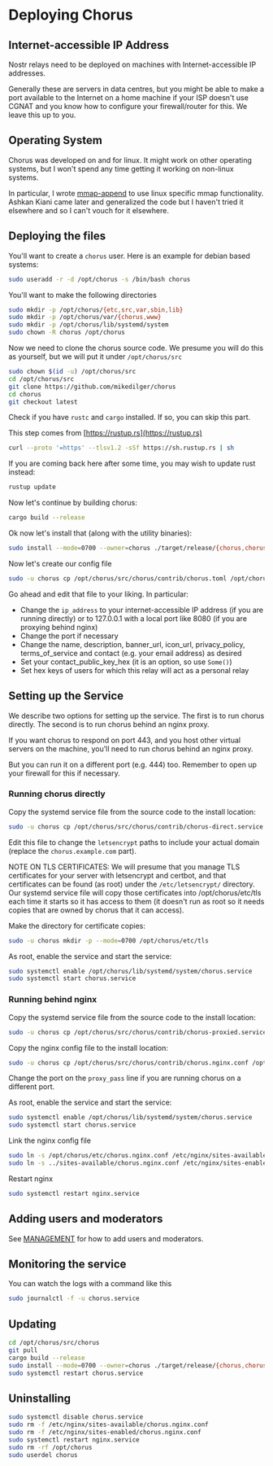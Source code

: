 # Deploying Chorus

## Internet-accessible IP Address

Nostr relays need to be deployed on machines with Internet-accessible IP addresses.

Generally these are servers in data centres, but you might be able to make a port available
to the Internet on a home machine if your ISP doesn't use CGNAT and you know how to
configure your firewall/router for this. We leave this up to you.

## Operating System

Chorus was developed on and for linux. It might work on other operating systems, but I
won't spend any time getting it working on non-linux systems.

In particular, I wrote [mmap-append](https://github.com/mikedilger/mmap-append) to use
linux specific mmap functionality. Ashkan Kiani came later and generalized the code but
I haven't tried it elsewhere and so I can't vouch for it elsewhere.

## Deploying the files

You'll want to create a `chorus` user. Here is an example for debian based systems:


```bash
sudo useradd -r -d /opt/chorus -s /bin/bash chorus
```

You'll want to make the following directories

```bash
sudo mkdir -p /opt/chorus/{etc,src,var,sbin,lib}
sudo mkdir -p /opt/chorus/var/{chorus,www}
sudo mkdir -p /opt/chorus/lib/systemd/system
sudo chown -R chorus /opt/chorus
```

Now we need to clone the chorus source code. We presume you will do this as yourself, but
we will put it under `/opt/chorus/src`

```bash
sudo chown $(id -u) /opt/chorus/src
cd /opt/chorus/src
git clone https://github.com/mikedilger/chorus
cd chorus
git checkout latest
```

Check if you have `rustc` and `cargo` installed. If so, you can skip this part.

This step comes from [https://rustup.rs](https://rustup.rs)

```bash
curl --proto '=https' --tlsv1.2 -sSf https://sh.rustup.rs | sh
```

If you are coming back here after some time, you may wish to update rust instead:

```bash
rustup update
```

Now let's continue by building chorus:

```bash
cargo build --release
```

Ok now let's install that (along with the utility binaries):

```bash
sudo install --mode=0700 --owner=chorus ./target/release/{chorus,chorus_compress,chorus_dump,chorus_dump_approvals,chorus_moderate,chorus_cmd} /opt/chorus/sbin/
```

Now let's create our config file

```bash
sudo -u chorus cp /opt/chorus/src/chorus/contrib/chorus.toml /opt/chorus/etc/
```

Go ahead and edit that file to your liking. In particular:

- Change the `ip_address` to your internet-accessible IP address (if you are running directly)
  or to 127.0.0.1 with a local port like 8080 (if you are proxying behind nginx)
- Change the port if necessary
- Change the name, description, banner_url, icon_url, privacy_policy, terms_of_service and
  contact (e.g. your email address) as desired
- Set your contact_public_key_hex (it is an option, so use `Some()`)
- Set hex keys of users for which this relay will act as a personal relay


## Setting up the Service

We describe two options for setting up the service. The first is to run chorus directly.
The second is to run chorus behind an nginx proxy.

If you want chorus to respond on port 443, and you host other virtual servers on the
machine, you'll need to run chorus behind an nginx proxy.

But you can run it on a different port (e.g. 444) too. Remember to open up your firewall
for this if necessary.


### Running chorus directly

Copy the systemd service file from the source code to the install location:

```bash
sudo -u chorus cp /opt/chorus/src/chorus/contrib/chorus-direct.service /opt/chorus/lib/systemd/system/chorus.service
```

Edit this file to change the `letsencrypt` paths to include your actual domain (replace the
`chorus.example.com` part).

NOTE ON TLS CERTIFICATES: We will presume that you manage TLS certificates for your server
with letsencrypt and certbot, and that certificates can be found (as root) under the
`/etc/letsencrypt/` directory. Our systemd service file will copy those certificates
into /opt/chorus/etc/tls each time it starts so it has access to them (it doesn't run as
root so it needs copies that are owned by chorus that it can access).

Make the directory for certificate copies:

```bash
sudo -u chorus mkdir -p --mode=0700 /opt/chorus/etc/tls
```

As root, enable the service and start the service:

```bash
sudo systemctl enable /opt/chorus/lib/systemd/system/chorus.service
sudo systemctl start chorus.service
```

### Running behind nginx

Copy the systemd service file from the source code to the install location:

```bash
sudo -u chorus cp /opt/chorus/src/chorus/contrib/chorus-proxied.service /opt/chorus/lib/systemd/system/chorus.service
```

Copy the nginx config file to the install location:

```bash
sudo -u chorus cp /opt/chorus/src/chorus/contrib/chorus.nginx.conf /opt/chorus/etc/chorus.nginx.conf
```

Change the port on the `proxy_pass` line if you are running chorus on a different port.

As root, enable the service and start the service:

```bash
sudo systemctl enable /opt/chorus/lib/systemd/system/chorus.service
sudo systemctl start chorus.service
```

Link the nginx config file

```bash
sudo ln -s /opt/chorus/etc/chorus.nginx.conf /etc/nginx/sites-available/chorus.nginx.conf
sudo ln -s ../sites-available/chorus.nginx.conf /etc/nginx/sites-enabled/chorus.nginx.conf
```

Restart nginx

```bash
sudo systemctl restart nginx.service
```

## Adding users and moderators

See [MANAGEMENT](MANAGEMENT.md) for how to add users and moderators.

## Monitoring the service

You can watch the logs with a command like this

```bash
sudo journalctl -f -u chorus.service
```

## Updating

````bash
cd /opt/chorus/src/chorus
git pull
cargo build --release
sudo install --mode=0700 --owner=chorus ./target/release/{chorus,chorus_compress,chorus_dump,chorus_dump_approvals,chorus_moderate,chorus_cmd} /opt/chorus/sbin/
sudo systemctl restart chorus.service
````

## Uninstalling

```bash
sudo systemctl disable chorus.service
sudo rm -f /etc/nginx/sites-available/chorus.nginx.conf
sudo rm -f /etc/nginx/sites-enabled/chorus.nginx.conf
sudo systemctl restart nginx.service
sudo rm -rf /opt/chorus
sudo userdel chorus
```
